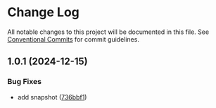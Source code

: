 # Change Log

All notable changes to this project will be documented in this file.
See [Conventional Commits](https://conventionalcommits.org) for commit guidelines.

## 1.0.1 (2024-12-15)

### Bug Fixes

- add snapshot ([736bbf1](https://github.com/no-gravity-company/no-gravity-elements/commit/736bbf19fee8d514612760611c598348b125a3aa))
